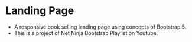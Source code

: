 # Landing Page
- A responsive book selling landing page using concepts of Bootstrap 5.
- This is a project of Net Ninja Bootstrap Playlist on Youtube. 
